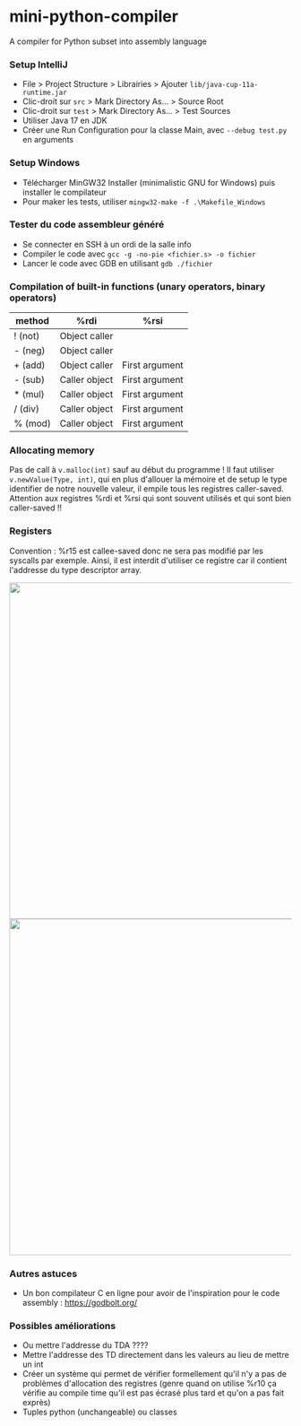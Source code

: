 # mini-python-compiler
A compiler for Python subset into assembly language

### Setup IntelliJ
- File > Project Structure > Librairies > Ajouter `lib/java-cup-11a-runtime.jar`
- Clic-droit sur `src` > Mark Directory As... > Source Root
- Clic-droit sur `test` > Mark Directory As... > Test Sources
- Utiliser Java 17 en JDK
- Créer une Run Configuration pour la classe Main, avec `--debug test.py` en arguments

### Setup Windows
- Télécharger MinGW32 Installer (minimalistic GNU for Windows) puis installer le compilateur
- Pour maker les tests, utiliser `mingw32-make -f .\Makefile_Windows`

### Tester du code assembleur généré
- Se connecter en SSH à un ordi de la salle info
- Compiler le code avec `gcc -g -no-pie <fichier.s> -o fichier`
- Lancer le code avec GDB en utilisant `gdb ./fichier`

### Compilation of built-in functions (unary operators, binary operators)

| method  | %rdi          | %rsi           |
|---------|---------------|----------------|
| ! (not) | Object caller |                |
| - (neg) | Object caller |                |
| + (add) | Object caller | First argument |
| - (sub) | Caller object | First argument |
| * (mul) | Caller object | First argument |
| / (div) | Caller object | First argument |
| % (mod) | Caller object | First argument |

### Allocating memory

Pas de call à `v.malloc(int)` sauf au début du programme ! Il faut utiliser `v.newValue(Type, int)`, qui en plus
d'allouer la mémoire et de setup le type identifier de notre nouvelle valeur, il empile tous les registres caller-saved.
Attention aux registres %rdi et %rsi qui sont souvent utilisés et qui sont bien caller-saved !!

### Registers

Convention : %r15 est callee-saved donc ne sera pas modifié par les syscalls par exemple. Ainsi, il est interdit
d'utiliser ce registre car il contient l'addresse du type descriptor array.

<image style="width: 600px;" src="assets/x86-64-integer-registers-usage-conventions-l.jpg"></image>
<image style="width: 600px;" src="assets/1_4ipwUzIWd4eqUvcEmZ5tMQ.png"></image>

### Autres astuces

- Un bon compilateur C en ligne pour avoir de l'inspiration pour le code assembly : https://godbolt.org/

### Possibles améliorations

- Ou mettre l'addresse du TDA ????
- Mettre l'addresse des TD directement dans les valeurs au lieu de mettre un int
- Créer un système qui permet de vérifier formellement qu'il n'y a pas de problèmes d'allocation des registres (genre
  quand on utilise %r10 ça vérifie au compile time qu'il est pas écrasé plus tard et qu'on a pas fait exprès)
- Tuples python (unchangeable) ou classes
